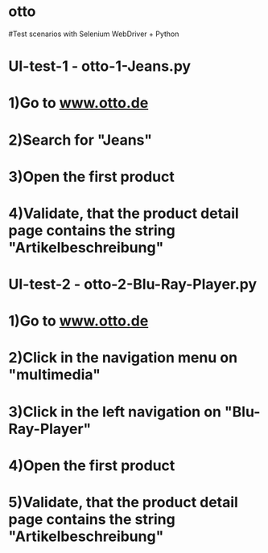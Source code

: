 # otto
#Test scenarios with Selenium WebDriver + Python

# UI-test-1 - otto-1-Jeans.py
# 1)Go to www.otto.de
# 2)Search for "Jeans"
# 3)Open the first product
# 4)Validate, that the product detail page contains the string "Artikelbeschreibung"

# UI-test-2 - otto-2-Blu-Ray-Player.py
# 1)Go to www.otto.de
# 2)Click in the navigation menu on "multimedia"
# 3)Click in the left navigation on "Blu-Ray-Player"
# 4)Open the first product
# 5)Validate, that the product detail page contains the string "Artikelbeschreibung"
